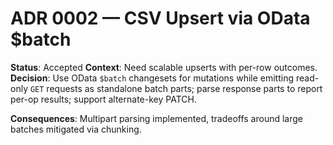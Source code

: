 
# ADR 0002 — CSV Upsert via OData $batch

**Status**: Accepted
**Context**: Need scalable upserts with per-row outcomes.
**Decision**: Use OData `$batch` changesets for mutations while emitting read-only `GET` requests as standalone batch parts; parse response parts to report per-op results; support alternate-key PATCH.

**Consequences**: Multipart parsing implemented, tradeoffs around large batches mitigated via chunking.
